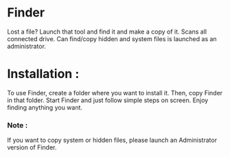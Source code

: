 # Finder
Lost a file? Launch that tool and find it and make a copy of it. Scans all connected drive. Can find/copy hidden and system files is launched as an administrator.

# Installation : #
To use Finder, create a folder where you want to install it. Then, copy Finder in that folder. 
Start Finder and just follow simple steps on screen. Enjoy finding anything you want.

### Note : ###
If you want to copy system or hidden files, please launch an Administrator version of Finder.
